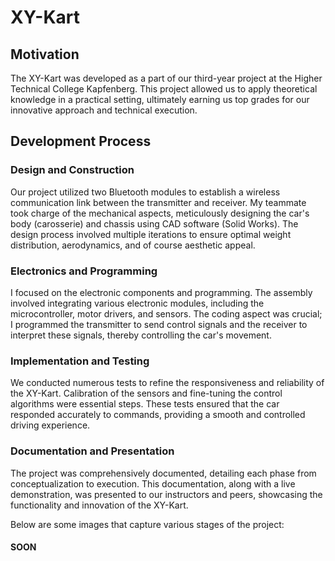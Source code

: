 # XY-Kart

## Motivation

The XY-Kart was developed as a part of our third-year project at the Higher Technical College Kapfenberg. This project allowed us to apply theoretical knowledge in a practical setting, ultimately earning us top grades for our innovative approach and technical execution.

## Development Process

### Design and Construction

Our project utilized two Bluetooth modules to establish a wireless communication link between the transmitter and receiver. My teammate took charge of the mechanical aspects, meticulously designing the car's body (carosserie) and chassis using CAD software (Solid Works). The design process involved multiple iterations to ensure optimal weight distribution, aerodynamics, and of course aesthetic appeal.

### Electronics and Programming

I focused on the electronic components and programming. The assembly involved integrating various electronic modules, including the microcontroller, motor drivers, and sensors. The coding aspect was crucial; I programmed the transmitter to send control signals and the receiver to interpret these signals, thereby controlling the car's movement.

### Implementation and Testing

We conducted numerous tests to refine the responsiveness and reliability of the XY-Kart. Calibration of the sensors and fine-tuning the control algorithms were essential steps. These tests ensured that the car responded accurately to commands, providing a smooth and controlled driving experience.

### Documentation and Presentation

The project was comprehensively documented, detailing each phase from conceptualization to execution. This documentation, along with a live demonstration, was presented to our instructors and peers, showcasing the functionality and innovation of the XY-Kart.

Below are some images that capture various stages of the project:

#### SOON
<!-- ![Design Phase](path/to/design_image.jpg)
![Assembly Phase](path/to/assembly_image.jpg)
![Final Product](path/to/final_product_image.jpg) -->

